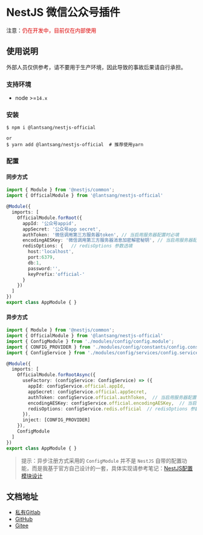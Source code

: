 # NestJS 微信公众号插件

注意：<font color="#dd0000">仍在开发中，目前仅在内部使用</font><br /> 

## 使用说明

外部人员仅供参考，请不要用于生产环境，因此导致的事故后果请自行承担。

### 支持环境

* node >=`14.x`

### 安装

``` shell
$ npm i @lantsang/nestjs-official

or
$ yarn add @lantsang/nestjs-official  # 推荐使用yarn
```

### 配置

#### 同步方式

``` typescript
import { Module } from '@nestjs/common';
import { OfficialModule } from '@lantsang/nestjs-official'

@Module({
  imports: [
    OfficialModule.forRoot({
      appId: '公众号appid', 
      appSecret: '公众号app secret',
      authToken: '微信调用第三方服务器token', // 当启用服务器配置时必填
      encodingAESKey: '微信调用第三方服务器消息加密解密秘钥', // 当启用服务器配置时必填
      redisOptions: {   // redisOptions 参数选填
        host:'localhost',
        port:6379,
        db:1,
        password:'',
        keyPrefix:'official-'
      }
    })
  ]
})
export class AppModule { }
```

#### 异步方式

``` typescript
import { Module } from '@nestjs/common';
import { OfficialModule } from '@lantsang/nestjs-official'
import { ConfigModule } from './modules/config/config.module';
import { CONFIG_PROVIDER } from './modules/config/constants/config.constant';
import { ConfigService } from './modules/config/services/config.service';

@Module({
  imports: [
    OfficialModule.forRootAsync({
      useFactory: (configService: ConfigService) => ({
        appId: configService.official.appId,
        appSecret: configService.official.appSecret,
        authToken: configService.official.authToken,  // 当启用服务器配置时必填
        encodingAESKey: configService.official.encodingAESKey,  // 当启用服务器配置时必填
        redisOptions: configService.redis.official  // redisOptions 参数选填
      }),
      inject: [CONFIG_PROVIDER]
    }),
    ConfigModule
  ]
})
export class AppModule { }
```

> 提示：异步注册方式采用的 `ConfigModule` 并不是 `NestJS` 自带的配置功能，而是我基于官方自己设计的一套，具体实现请参考笔记：[NestJS配置模块设计](https://github.com/IricBing/note/blob/master/NodeJS/NestJS/%E7%A8%8B%E5%BA%8F%E8%AE%BE%E8%AE%A1/%E9%85%8D%E7%BD%AE%E6%A8%A1%E5%9D%97%E8%AE%BE%E8%AE%A1/README.md)

## 文档地址

* [私有Gitlab](https://gitlab.lantsang.cn/nestjs-plugins/nestjs-official/tree/master/docs)
* [GitHub](https://github.com/lantsang/nestjs-official/tree/master/docs)
* [Gitee](https://gitee.com/lantsang/nestjs-official/tree/master/docs)
